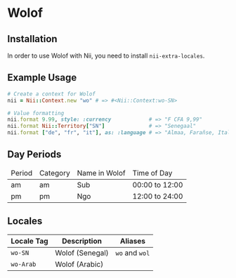 <!-- This file has been generated. Source: src/docs/languages/_template.md.erb -->

# Wolof

## Installation

In order to use Wolof with Nii, you need to install `nii-extra-locales`.

## Example Usage

``` ruby
# Create a context for Wolof
nii = Nii::Context.new "wo" # => #<Nii::Context:wo-SN>

# Value formatting
nii.format 9.99, style: :currency            # => "F CFA 9,99"
nii.format Nii::Territory["SN"]              # => "Senegaal"
nii.format ["de", "fr", "it"], as: :language # => "Almaa, Farañse, Italiye"
```

## Day Periods


<table>
  <thead>
    <tr>
      <td>Period</td>
      <td>Category</td>
      <td>Name in Wolof</td>
      <td>Time of Day</td>
    </tr>
  </thead>
  <tbody>
    <tr>
      <td>am</td>
      <td>am</td>
      <td>Sub</td>
      <td>00:00 to 12:00</td>
    </tr>
    <tr>
      <td>pm</td>
      <td>pm</td>
      <td>Ngo</td>
      <td>12:00 to 24:00</td>
    </tr>
  </tbody>
</table>



## Locales

<table>
  <thead>
    <tr>
      <th>Locale Tag</th>
      <th>Description</th>
      <th>Aliases</th>
    </tr>
  </thead>
  <tbody>
    <tr>
      <td><code>wo-SN</code></td>
      <td>Wolof (Senegal)</td>
      <td><code>wo</code> and <code>wol</code></td>
    </tr>
    <tr>
      <td><code>wo-Arab</code></td>
      <td>Wolof (Arabic)</td>
      <td></td>
    </tr>
  </tbody>
</table>

